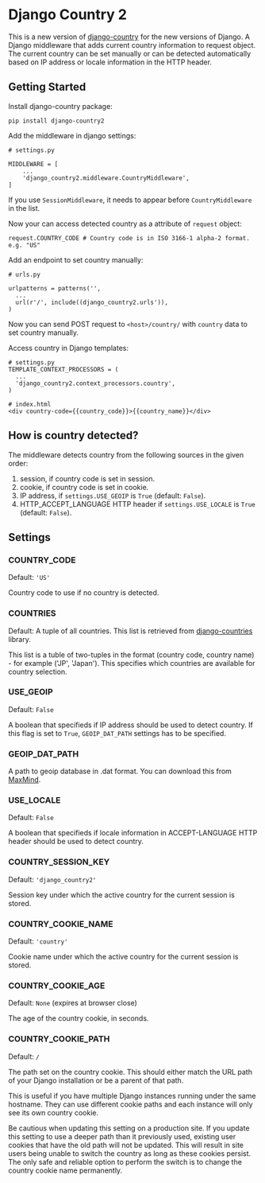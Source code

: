 # Django Country 2

This is a new version of [django-country](https://github.com/color/django-country) for the new versions of Django. A Django middleware that adds current country information to request object. The current country can be set manually or can be detected automatically
based on IP address or locale information in the HTTP header.

## Getting Started

Install django-country package:
```
pip install django-country2
```


Add the middleware in django settings:
```
# settings.py

MIDDLEWARE = [
    ...
    'django_country2.middleware.CountryMiddleware',
]
```
If you use `SessionMiddleware`, it needs to appear before `CountryMiddleware` in the list.

Now your can access detected country as a attribute of `request` object:
```
request.COUNTRY_CODE # Country code is in ISO 3166-1 alpha-2 format. e.g. "US"
```


Add an endpoint to set country manually:
```
# urls.py

urlpatterns = patterns('',
  ...
  url(r'/', include((django_country2.urls')),
)
```
Now you can send POST request to `<host>/country/` with `country` data
to set country manually.


Access country in Django templates:
```
# settings.py
TEMPLATE_CONTEXT_PROCESSORS = (
  ...
  'django_country2.context_processors.country',
)

# index.html
<div country-code={{country_code}}>{{country_name}}</div>
```


## How is country detected?

The middleware detects country from the following sources in the given order:

1. session, if country code is set in session.
1. cookie, if country code is set in cookie.
1. IP address, if `settings.USE_GEOIP` is `True` (default: `False`).
1. HTTP_ACCEPT_LANGUAGE HTTP header if `settings.USE_LOCALE` is `True` (default: `False`).

## Settings

### COUNTRY_CODE
Default: `'US'`

Country code to use if no country is detected.

### COUNTRIES
Default: A tuple of all countries. This list is retrieved from [django-countries](https://github.com/SmileyChris/django-countries) library.

This list is a tuble of two-tuples in the format (country code, country name) - for example ('JP', 'Japan'). This specifies which countries are available for country selection.

### USE_GEOIP
Default: `False`

A boolean that specifieds if IP address should be used to detect country. If this flag is set to `True`, `GEOIP_DAT_PATH` settings has to be specified.

### GEOIP_DAT_PATH
A path to geoip database in .dat format. You can download this from [MaxMind](http://dev.maxmind.com/geoip/legacy/geolite/#Downloads).

### USE_LOCALE
Default: `False`

A boolean that specifieds if locale information in ACCEPT-LANGUAGE HTTP header should be used to detect country.

### COUNTRY_SESSION_KEY
Default: `'django_country2'`

Session key under which the active country for the current session is stored.

### COUNTRY_COOKIE_NAME
Default: `'country'`

Cookie name under which the active country for the current session is stored.

### COUNTRY_COOKIE_AGE
Default: `None` (expires at browser close)

The age of the country cookie, in seconds.

### COUNTRY_COOKIE_PATH
Default: `/`

The path set on the country cookie. This should either match the URL
path of your Django installation or be a parent of that path.

This is useful if you have multiple Django instances running under the
same hostname. They can use different cookie paths and each instance
will only see its own country cookie.

Be cautious when updating this setting on a production site. If you
update this setting to use a deeper path than it previously used,
existing user cookies that have the old path will not be updated. This
will result in site users being unable to switch the country as long as
these cookies persist. The only safe and reliable option to perform the
switch is to change the country cookie name permanently.
